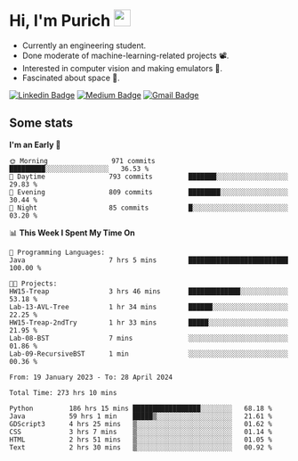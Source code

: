 <h1 align="left">Hi, I'm Purich
<img src="https://media.giphy.com/media/hvRJCLFzcasrR4ia7z/giphy.gif" width="30px"/></h1>

* Currently an engineering student.
* Done moderate of machine-learning-related projects :film_projector:.
* Interested in computer vision and making emulators :space_invader:.
* Fascinated about space :milky_way:.

[![Linkedin Badge](https://img.shields.io/badge/-Purich-blue?style=flat-square&logo=Linkedin&logoColor=white&link=https://www.linkedin.com/in/purich-siritip-16b3b3255/)](https://www.linkedin.com/in/purich-siritip-16b3b3255) [![Medium Badge](https://img.shields.io/badge/-@purich-gray?style=flat-square&labelColor=000000&logo=Medium&link=https://medium.com/@phuritsiritip)](https://medium.com/@phuritsiritip)
[![Gmail Badge](https://img.shields.io/badge/-mark.phurit@gmail.com-c14438?style=flat-square&logo=Gmail&logoColor=white&link=mailto:mark.phurit@gmail.com)](mailto:mark.phurit@gmail.com)

## Some stats

  
  <!--START_SECTION:waka-->
**I'm an Early 🐤** 

```text
🌞 Morning                971 commits         █████████░░░░░░░░░░░░░░░░   36.53 % 
🌆 Daytime                793 commits         ███████░░░░░░░░░░░░░░░░░░   29.83 % 
🌃 Evening                809 commits         ████████░░░░░░░░░░░░░░░░░   30.44 % 
🌙 Night                  85 commits          █░░░░░░░░░░░░░░░░░░░░░░░░   03.20 % 
```


📊 **This Week I Spent My Time On** 

```text
💬 Programming Languages: 
Java                     7 hrs 5 mins        █████████████████████████   100.00 % 

🐱‍💻 Projects: 
HW15-Treap               3 hrs 46 mins       █████████████░░░░░░░░░░░░   53.18 % 
Lab-13-AVL-Tree          1 hr 34 mins        ██████░░░░░░░░░░░░░░░░░░░   22.25 % 
HW15-Treap-2ndTry        1 hr 33 mins        █████░░░░░░░░░░░░░░░░░░░░   21.95 % 
Lab-08-BST               7 mins              ░░░░░░░░░░░░░░░░░░░░░░░░░   01.86 % 
Lab-09-RecursiveBST      1 min               ░░░░░░░░░░░░░░░░░░░░░░░░░   00.36 % 
```


<!--END_SECTION:waka-->

  <!--START_SECTION:waka-simple-->

```text
From: 19 January 2023 - To: 28 April 2024

Total Time: 273 hrs 10 mins

Python         186 hrs 15 mins █████████████████░░░░░░░░   68.18 %
Java           59 hrs 1 min    █████▒░░░░░░░░░░░░░░░░░░░   21.61 %
GDScript3      4 hrs 25 mins   ▒░░░░░░░░░░░░░░░░░░░░░░░░   01.62 %
CSS            3 hrs 7 mins    ▒░░░░░░░░░░░░░░░░░░░░░░░░   01.14 %
HTML           2 hrs 51 mins   ▒░░░░░░░░░░░░░░░░░░░░░░░░   01.05 %
Text           2 hrs 30 mins   ▒░░░░░░░░░░░░░░░░░░░░░░░░   00.92 %
```

<!--END_SECTION:waka-simple-->

  <!--![Anurag's GitHub stats](https://github-readme-stats.vercel.app/api?username=vikimark&show_icons=true&theme=gruvbox_light)-->
  
<!--
**vikimark/vikimark** is a ✨ _special_ ✨ repository because its `README.md` (this file) appears on your GitHub profile.

Here are some ideas to get you started:

- 🔭 I’m currently working on ...
- 🌱 I’m currently learning ...
- 👯 I’m looking to collaborate on ...
- 🤔 I’m looking for help with ...
- 💬 Ask me about ...
- 📫 How to reach me: ...
- 😄 Pronouns: ...
- ⚡ Fun fact: ...
-->

